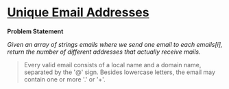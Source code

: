 # [Unique Email Addresses](https://leetcode.com/problems/unique-email-addresses/description/)

**Problem Statement**

_Given an array of strings emails where we send one email to each emails[i], return the number of different addresses that actually receive mails._

> Every valid email consists of a local name and a domain name, separated by the '@' sign. Besides lowercase letters, the email may contain one or more '.' or '+'.
